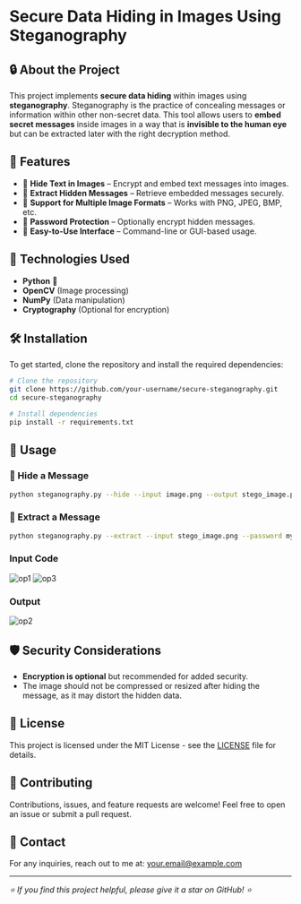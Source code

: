 # Secure Data Hiding in Images Using Steganography

## 🔒 About the Project
This project implements **secure data hiding** within images using **steganography**. Steganography is the practice of concealing messages or information within other non-secret data. This tool allows users to **embed secret messages** inside images in a way that is **invisible to the human eye** but can be extracted later with the right decryption method.

## 🚀 Features
- 🔹 **Hide Text in Images** – Encrypt and embed text messages into images.
- 🔹 **Extract Hidden Messages** – Retrieve embedded messages securely.
- 🔹 **Support for Multiple Image Formats** – Works with PNG, JPEG, BMP, etc.
- 🔹 **Password Protection** – Optionally encrypt hidden messages.
- 🔹 **Easy-to-Use Interface** – Command-line or GUI-based usage.

## 📌 Technologies Used
- **Python** 🐍
- **OpenCV** (Image processing)
- **NumPy** (Data manipulation)
- **Cryptography** (Optional for encryption)

## 🛠 Installation
To get started, clone the repository and install the required dependencies:

```sh
# Clone the repository
git clone https://github.com/your-username/secure-steganography.git
cd secure-steganography

# Install dependencies
pip install -r requirements.txt
```

## 📖 Usage
### 🔹 Hide a Message
```sh
python steganography.py --hide --input image.png --output stego_image.png --message "Your secret message here" --password mypassword
```

### 🔹 Extract a Message
```sh
python steganography.py --extract --input stego_image.png --password mypassword
```
### Input Code
![op1](https://github.com/user-attachments/assets/90b4ced5-3e8d-46c5-9ad4-383061cf65a7)
![op3](https://github.com/user-attachments/assets/170a21af-e3c3-40d3-abd2-a385ab9fd668)

### Output

![op2](https://github.com/user-attachments/assets/39bc6da2-d134-49df-b054-b2b35ed1b8e8)








## 🛡 Security Considerations
- **Encryption is optional** but recommended for added security.
- The image should not be compressed or resized after hiding the message, as it may distort the hidden data.

## 📜 License
This project is licensed under the MIT License - see the [LICENSE](LICENSE) file for details.

## 🤝 Contributing
Contributions, issues, and feature requests are welcome! Feel free to open an issue or submit a pull request.

## 📩 Contact
For any inquiries, reach out to me at: [your.email@example.com](mailto:your.email@example.com)

---
_⭐ If you find this project helpful, please give it a star on GitHub! ⭐_
